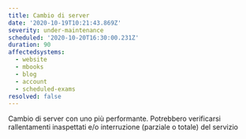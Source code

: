 ```yaml
---
title: Cambio di server
date: '2020-10-19T10:21:43.869Z'
severity: under-maintenance
scheduled: '2020-10-20T16:30:00.231Z'
duration: 90
affectedsystems:
  - website
  - mbooks
  - blog
  - account
  - scheduled-exams
resolved: false
---
```

Cambio di server con uno più performante. Potrebbero verificarsi rallentamenti 
inaspettati e/o interruzione (parziale o totale) del servizio

<!--- language code: en -->
